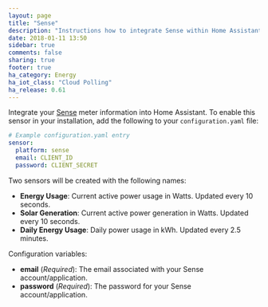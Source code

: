 ```yaml
---
layout: page
title: "Sense"
description: "Instructions how to integrate Sense within Home Assistant."
date: 2018-01-11 13:50
sidebar: true
comments: false
sharing: true
footer: true
ha_category: Energy
ha_iot_class: "Cloud Polling"
ha_release: 0.61
---
```



Integrate your [Sense](https://sense.com) meter information into Home Assistant. 
To enable this sensor in your installation, add the following to your `configuration.yaml` file:

```yaml
# Example configuration.yaml entry
sensor:
  platform: sense
  email: CLIENT_ID
  password: CLIENT_SECRET
```

Two sensors will be created with the following names:
- **Energy Usage**: Current active power usage in Watts.  Updated every 10 seconds.
- **Solar Generation**: Current active power generation in Watts.  Updated every 10 seconds.
- **Daily Energy Usage**: Daily power usage in kWh.  Updated every 2.5 minutes.

Configuration variables:

- **email** (*Required*): The email associated with your Sense account/application.
- **password** (*Required*): The password for your Sense account/application.
